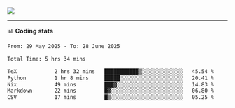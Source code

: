 <picture>
  <source
  srcset="https://github-readme-stats.vercel.app/api?username=sant0s12&show_icons=true&theme=dark"
  media="(prefers-color-scheme: dark)"
  />
  <source
  srcset="https://github-readme-stats.vercel.app/api?username=sant0s12&show_icons=true"
  media="(prefers-color-scheme: light)"
  />
  <img src="https://github-readme-stats.vercel.app/api?username=sant0s12&show_icons=true" />
</picture>

---

📊 **Coding stats**

<!--START_SECTION:waka-->

```txt
From: 29 May 2025 - To: 28 June 2025

Total Time: 5 hrs 34 mins

TeX            2 hrs 32 mins   ███████████▒░░░░░░░░░░░░░   45.54 %
Python         1 hr 8 mins     █████░░░░░░░░░░░░░░░░░░░░   20.41 %
Nix            49 mins         ███▓░░░░░░░░░░░░░░░░░░░░░   14.83 %
Markdown       22 mins         █▓░░░░░░░░░░░░░░░░░░░░░░░   06.80 %
CSV            17 mins         █▒░░░░░░░░░░░░░░░░░░░░░░░   05.25 %
```

<!--END_SECTION:waka-->
